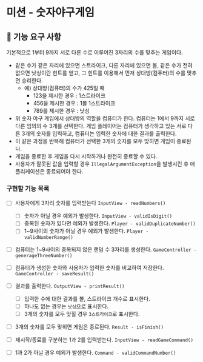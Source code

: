 # 미션 - 숫자야구게임

## 🚀 기능 요구 사항

기본적으로 1부터 9까지 서로 다른 수로 이루어진 3자리의 수를 맞추는 게임이다.

- 같은 수가 같은 자리에 있으면 스트라이크, 다른 자리에 있으면 볼, 같은 수가 전혀 없으면 낫싱이란 힌트를 얻고, 그 힌트를 이용해서 먼저 상대방(컴퓨터)의 수를 맞추면 승리한다.
    - 예) 상대방(컴퓨터)의 수가 425일 때
        - 123을 제시한 경우 : 1스트라이크
        - 456을 제시한 경우 : 1볼 1스트라이크
        - 789를 제시한 경우 : 낫싱
- 위 숫자 야구 게임에서 상대방의 역할을 컴퓨터가 한다. 컴퓨터는 1에서 9까지 서로 다른 임의의 수 3개를 선택한다. 게임 플레이어는 컴퓨터가 생각하고 있는 서로 다른 3개의 숫자를 입력하고, 컴퓨터는 입력한 숫자에 대한
  결과를 출력한다.
- 이 같은 과정을 반복해 컴퓨터가 선택한 3개의 숫자를 모두 맞히면 게임이 종료된다.
- 게임을 종료한 후 게임을 다시 시작하거나 완전히 종료할 수 있다.
- 사용자가 잘못된 값을 입력할 경우 `IllegalArgumentException`을 발생시킨 후 애플리케이션은 종료되어야 한다.


### 구현할 기능 목록
- [ ] 사용자에게 3자리 숫자를 입력받는다 `InputView - readNumbers()` 
  - [ ] 숫자가 아닐 경우 예외가 발생한다. `InputView - validIsDigit()`
  - [ ] 중복된 숫자가 있다면 예외가 발생한다. `Player - validDuplicateNumber()`
  - [ ] 1~9사이의 숫자가 아닐 경우 예외가 발생한다. `Player - validNumberRange()`

- [ ] 컴퓨터는 1~9사이의 중복되지 않은 랜덤 수 3자리를 생성한다. `GameController - generageThreeNumber()`
- [ ] 컴퓨터가 생성한 숫자와 사용자가 입력한 숫자를 비교하여 저장한다. `GameController - saveResult()`
- [ ] 결과를 출력한다. `OutputView - printResult()`
  - [ ] 입력한 수에 대한 결과를 볼, 스트라이크 개수로 표시한다. 
  - [ ] 하나도 없는 경우는 `낫싱`으로 표시한다.
  - [ ] 3개의 숫자를 모두 맞힐 경우 `3스트라이크`로 표시한다. 
- [ ] 3개의 숫자를 모두 맞히면 게임은 종료된다. `Result - isFinish()`

- [ ] 재시작/종료를 구분하는 1과 2를 입력받는다. `InputView - readGameCommand()`
- [ ] 1과 2가 아닐 경우 예외가 발생한다. `Command - validCommandNumber()`